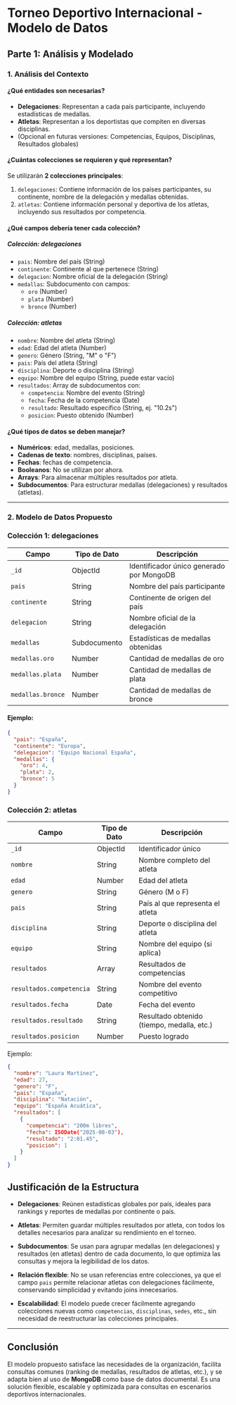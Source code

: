# Torneo Deportivo Internacional - Modelo de Datos

## Parte 1: Análisis y Modelado

### 1. Análisis del Contexto

#### ¿Qué entidades son necesarias?
- **Delegaciones**: Representan a cada país participante, incluyendo estadísticas de medallas.
- **Atletas**: Representan a los deportistas que compiten en diversas disciplinas.
- (Opcional en futuras versiones: Competencias, Equipos, Disciplinas, Resultados globales)

#### ¿Cuántas colecciones se requieren y qué representan?
Se utilizarán **2 colecciones principales**:
1. `delegaciones`: Contiene información de los países participantes, su continente, nombre de la delegación y medallas obtenidas.
2. `atletas`: Contiene información personal y deportiva de los atletas, incluyendo sus resultados por competencia.

#### ¿Qué campos debería tener cada colección?

##### Colección: delegaciones
- `pais`: Nombre del país (String)
- `continente`: Continente al que pertenece (String)
- `delegacion`: Nombre oficial de la delegación (String)
- `medallas`: Subdocumento con campos:
  - `oro` (Number)
  - `plata` (Number)
  - `bronce` (Number)

##### Colección: atletas
- `nombre`: Nombre del atleta (String)
- `edad`: Edad del atleta (Number)
- `genero`: Género (String, "M" o "F")
- `pais`: País del atleta (String)
- `disciplina`: Deporte o disciplina (String)
- `equipo`: Nombre del equipo (String, puede estar vacío)
- `resultados`: Array de subdocumentos con:
  - `competencia`: Nombre del evento (String)
  - `fecha`: Fecha de la competencia (Date)
  - `resultado`: Resultado específico (String, ej. "10.2s")
  - `posicion`: Puesto obtenido (Number)

#### ¿Qué tipos de datos se deben manejar?
- **Numéricos**: edad, medallas, posiciones.
- **Cadenas de texto**: nombres, disciplinas, países.
- **Fechas**: fechas de competencia.
- **Booleanos**: No se utilizan por ahora.
- **Arrays**: Para almacenar múltiples resultados por atleta.
- **Subdocumentos**: Para estructurar medallas (delegaciones) y resultados (atletas).

---

### 2. Modelo de Datos Propuesto

### Colección 1: delegaciones

| Campo             | Tipo de Dato  | Descripción                                          |
|-------------------|---------------|-----------------------------------------------------|
| `_id`             | ObjectId      | Identificador único generado por MongoDB            |
| `pais`            | String        | Nombre del país participante                        |
| `continente`      | String        | Continente de origen del país                       |
| `delegacion`      | String        | Nombre oficial de la delegación                     |
| `medallas`        | Subdocumento  | Estadísticas de medallas obtenidas                  |
| `medallas.oro`    | Number        | Cantidad de medallas de oro                         |
| `medallas.plata`  | Number        | Cantidad de medallas de plata                       |
| `medallas.bronce` | Number        | Cantidad de medallas de bronce                      |

#### Ejemplo:
```json
{
  "pais": "España",
  "continente": "Europa",
  "delegacion": "Equipo Nacional España",
  "medallas": {
    "oro": 4,
    "plata": 2,
    "bronce": 5
  }
}
```
### Colección 2: atletas

| Campo                   | Tipo de Dato  | Descripción                                           |
|-------------------------|---------------|------------------------------------------------------|
| `_id`                    | ObjectId      | Identificador único                                  |
| `nombre`                 | String        | Nombre completo del atleta                           |
| `edad`                   | Number        | Edad del atleta                                      |
| `genero`                 | String        | Género (M o F)                                       |
| `pais`                   | String        | País al que representa el atleta                     |
| `disciplina`             | String        | Deporte o disciplina del atleta                      |
| `equipo`                 | String        | Nombre del equipo (si aplica)                        |
| `resultados`             | Array         | Resultados de competencias                          |
| `resultados.competencia` | String        | Nombre del evento competitivo                       |
| `resultados.fecha`       | Date          | Fecha del evento                                     |
| `resultados.resultado`   | String        | Resultado obtenido (tiempo, medalla, etc.)           |
| `resultados.posicion`    | Number        | Puesto logrado                                       |



Ejemplo:
```json
{
  "nombre": "Laura Martínez",
  "edad": 27,
  "genero": "F",
  "pais": "España",
  "disciplina": "Natación",
  "equipo": "España Acuática",
  "resultados": [
    {
      "competencia": "200m libres",
      "fecha": ISODate("2025-08-03"),
      "resultado": "2:01.45",
      "posicion": 1
    }
  ]
}
```
## Justificación de la Estructura

- **Delegaciones**: Reúnen estadísticas globales por país, ideales para rankings y reportes de medallas por continente o país.
  
- **Atletas**: Permiten guardar múltiples resultados por atleta, con todos los detalles necesarios para analizar su rendimiento en el torneo.

- **Subdocumentos**: Se usan para agrupar medallas (en delegaciones) y resultados (en atletas) dentro de cada documento, lo que optimiza las consultas y mejora la legibilidad de los datos.

- **Relación flexible**: No se usan referencias entre colecciones, ya que el campo `pais` permite relacionar atletas con delegaciones fácilmente, conservando simplicidad y evitando joins innecesarios.

- **Escalabilidad**: El modelo puede crecer fácilmente agregando colecciones nuevas como `competencias`, `disciplinas`, `sedes`, etc., sin necesidad de reestructurar las colecciones principales.

---

## Conclusión
El modelo propuesto satisface las necesidades de la organización, facilita consultas comunes (ranking de medallas, resultados de atletas, etc.), y se adapta bien al uso de **MongoDB** como base de datos documental. Es una solución flexible, escalable y optimizada para consultas en escenarios deportivos internacionales.
